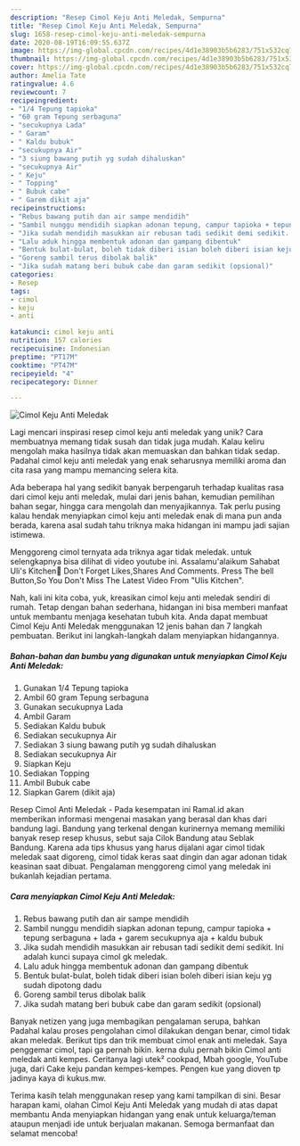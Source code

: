 ```yaml
---
description: "Resep Cimol Keju Anti Meledak, Sempurna"
title: "Resep Cimol Keju Anti Meledak, Sempurna"
slug: 1658-resep-cimol-keju-anti-meledak-sempurna
date: 2020-08-19T16:09:55.637Z
image: https://img-global.cpcdn.com/recipes/4d1e38903b5b6283/751x532cq70/cimol-keju-anti-meledak-foto-resep-utama.jpg
thumbnail: https://img-global.cpcdn.com/recipes/4d1e38903b5b6283/751x532cq70/cimol-keju-anti-meledak-foto-resep-utama.jpg
cover: https://img-global.cpcdn.com/recipes/4d1e38903b5b6283/751x532cq70/cimol-keju-anti-meledak-foto-resep-utama.jpg
author: Amelia Tate
ratingvalue: 4.6
reviewcount: 7
recipeingredient:
- "1/4 Tepung tapioka"
- "60 gram Tepung serbaguna"
- "secukupnya Lada"
- " Garam"
- " Kaldu bubuk"
- "secukupnya Air"
- "3 siung bawang putih yg sudah dihaluskan"
- "secukupnya Air"
- " Keju"
- " Topping"
- " Bubuk cabe"
- " Garem dikit aja"
recipeinstructions:
- "Rebus bawang putih dan air sampe mendidih"
- "Sambil nunggu mendidih siapkan adonan tepung, campur tapioka + tepung serbaguna + lada + garem secukupnya aja + kaldu bubuk"
- "Jika sudah mendidih masukkan air rebusan tadi sedikit demi sedikit. Ini adalah kunci supaya cimol gk meledak."
- "Lalu aduk hingga membentuk adonan dan gampang dibentuk"
- "Bentuk bulat-bulat, boleh tidak diberi isian boleh diberi isian keju yg sudah dipotong dadu"
- "Goreng sambil terus dibolak balik"
- "Jika sudah matang beri bubuk cabe dan garam sedikit (opsional)"
categories:
- Resep
tags:
- cimol
- keju
- anti

katakunci: cimol keju anti 
nutrition: 157 calories
recipecuisine: Indonesian
preptime: "PT17M"
cooktime: "PT47M"
recipeyield: "4"
recipecategory: Dinner

---
```



![Cimol Keju Anti Meledak](https://img-global.cpcdn.com/recipes/4d1e38903b5b6283/751x532cq70/cimol-keju-anti-meledak-foto-resep-utama.jpg)

Lagi mencari inspirasi resep cimol keju anti meledak yang unik? Cara membuatnya memang tidak susah dan tidak juga mudah. Kalau keliru mengolah maka hasilnya tidak akan memuaskan dan bahkan tidak sedap. Padahal cimol keju anti meledak yang enak seharusnya memiliki aroma dan cita rasa yang mampu memancing selera kita.

Ada beberapa hal yang sedikit banyak berpengaruh terhadap kualitas rasa dari cimol keju anti meledak, mulai dari jenis bahan, kemudian pemilihan bahan segar, hingga cara mengolah dan menyajikannya. Tak perlu pusing kalau hendak menyiapkan cimol keju anti meledak enak di mana pun anda berada, karena asal sudah tahu triknya maka hidangan ini mampu jadi sajian istimewa.

Menggoreng cimol ternyata ada triknya agar tidak meledak. untuk selengkapnya bisa dilihat di video youtube ini. Assalamu&#39;alaikum Sahabat Uli&#39;s Kitchen🤗 Don&#39;t Forget Likes,Shares And Comments. Press The bell Button,So You Don&#39;t Miss The Latest Video From &#34;Ulis Kitchen&#34;.


Nah, kali ini kita coba, yuk, kreasikan cimol keju anti meledak sendiri di rumah. Tetap dengan bahan sederhana, hidangan ini bisa memberi manfaat untuk membantu menjaga kesehatan tubuh kita. Anda dapat membuat Cimol Keju Anti Meledak menggunakan 12 jenis bahan dan 7 langkah pembuatan. Berikut ini langkah-langkah dalam menyiapkan hidangannya.

<!--inarticleads1-->

##### Bahan-bahan dan bumbu yang digunakan untuk menyiapkan Cimol Keju Anti Meledak:

1. Gunakan 1/4 Tepung tapioka
1. Ambil 60 gram Tepung serbaguna
1. Gunakan secukupnya Lada
1. Ambil  Garam
1. Sediakan  Kaldu bubuk
1. Sediakan secukupnya Air
1. Sediakan 3 siung bawang putih yg sudah dihaluskan
1. Sediakan secukupnya Air
1. Siapkan  Keju
1. Sediakan  Topping
1. Ambil  Bubuk cabe
1. Siapkan  Garem (dikit aja)


Resep Cimol Anti Meledak - Pada kesempatan ini Ramal.id akan memberikan informasi mengenai masakan yang berasal dan khas dari bandung lagi. Bandung yang terkenal dengan kurinernya memang memiliki banyak resep resep khusus, sebut saja Cilok Bandung atau Seblak Bandung. Karena ada tips khusus yang harus dijalani agar cimol tidak meledak saat digoreng, cimol tidak keras saat dingin dan agar adonan tidak keasinan saat dibuat. Pengalaman menggoreng cimol yang meledak ini bukanlah kejadian pertama. 

<!--inarticleads2-->

##### Cara menyiapkan Cimol Keju Anti Meledak:

1. Rebus bawang putih dan air sampe mendidih
1. Sambil nunggu mendidih siapkan adonan tepung, campur tapioka + tepung serbaguna + lada + garem secukupnya aja + kaldu bubuk
1. Jika sudah mendidih masukkan air rebusan tadi sedikit demi sedikit. Ini adalah kunci supaya cimol gk meledak.
1. Lalu aduk hingga membentuk adonan dan gampang dibentuk
1. Bentuk bulat-bulat, boleh tidak diberi isian boleh diberi isian keju yg sudah dipotong dadu
1. Goreng sambil terus dibolak balik
1. Jika sudah matang beri bubuk cabe dan garam sedikit (opsional)


Banyak netizen yang juga membagikan pengalaman serupa, bahkan Padahal kalau proses pengolahan cimol dilakukan dengan benar, cimol tidak akan meledak. Berikut tips dan trik membuat cimol enak anti meledak. Saya penggemar cimol, tapi ga pernah bikin. kerna dulu pernah bikin Cimol anti meledak anti kempes. Ceritanya lagi utek² cookpad, Mbah google, YouTube juga, dari Cake keju pandan kempes-kempes. Pengen kue yang dioven tp jadinya kaya di kukus.mw. 

Terima kasih telah menggunakan resep yang kami tampilkan di sini. Besar harapan kami, olahan Cimol Keju Anti Meledak yang mudah di atas dapat membantu Anda menyiapkan hidangan yang enak untuk keluarga/teman ataupun menjadi ide untuk berjualan makanan. Semoga bermanfaat dan selamat mencoba!
